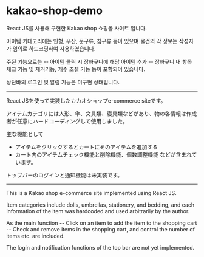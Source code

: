 # kakao-shop-demo

React JS를 사용해 구현한 Kakao shop 쇼핑몰 사이트 입니다.

아이템 카테고리에는 인형, 우산, 문구류, 침구류 등이 있으며 물건의 각 정보는 작성자가 임의로 하드코딩하여 사용하였습니다.

주된 기능으로는
-- 아이템 클릭 시 장바구니에 해당 아이템 추가
-- 장바구니 내 항목 체크 기능 및 제거기능, 개수 조절 기능
등이 포함되어 있습니다.

상단바의 로그인 및 알림 기능은 미구현 상태입니다.

-----------

React JSを使って実装したカカオショップe-commerce siteです。

アイテムカテゴリには人形、傘、文具類、寝具類などがあり、物の各情報は作成者が任意にハードコーディングして使用しました。

主な機能として
- アイテムをクリックするとカートにそのアイテムを追加する
- カート内のアイテムチェック機能と削除機能、個数調整機能
などが含まれています。

トップバーのログインと通知機能は未実装です。

------------

This is a Kakao shop e-commerce site implemented using React JS.

Item categories include dolls, umbrellas, stationery, and bedding, and each information of the item was hardcoded and used arbitrarily by the author.

As the main function
-- Click on an item to add the item to the shopping cart
-- Check and remove items in the shopping cart, and control the number of items
etc. are included.

The login and notification functions of the top bar are not yet implemented.
